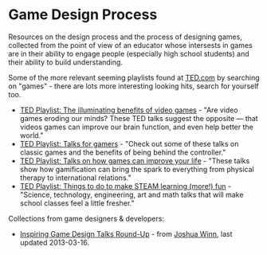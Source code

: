 # Game Design Process

Resources on the design process and the process of designing games, collected from the point of view of an educator whose intersests in games are in their ability to engage people (especially high school students) and their ability to build understanding.

Some of the more relevant seeming playlists found at [TED.com](https://ted.com) by searching on "games" - there are lots more interesting looking hits, search for yourself too.

* [TED Playlist: The illuminating benefits of video games](https://www.ted.com/playlists/661/the_illuminating_benefits_of_videos_games) - "Are video games eroding our minds? These TED talks suggest the opposite — that videos games can improve our brain function, and even help better the world."
* [TED Playlist: Talks for gamers](https://www.ted.com/playlists/535/talks_for_gamers) - "Check out some of these talks on classic games and the benefits of being behind the controller."
* [TED Playlist: Talks on how games can improve your life](https://www.ted.com/playlists/274/talks_on_how_games_can_improve) - "These talks show how gamification can bring the spark to everything from physical therapy to international relations."
* [TED Playlist: Things to do to make STEAM learning (more!) fun](https://www.ted.com/playlists/509/things_to_do_to_make_steam_lea) - "Science, technology, engineering, art and math talks that will make school classes feel a little fresher."

Collections from game designers & developers:

* [Inspiring Game Design Talks Round-Up](https://joshuawinn.com/inspiring-free-game-designer-talks-roundup/) - from [Joshua Winn](https://joshuawinn.com), last updated 2013-03-16.
